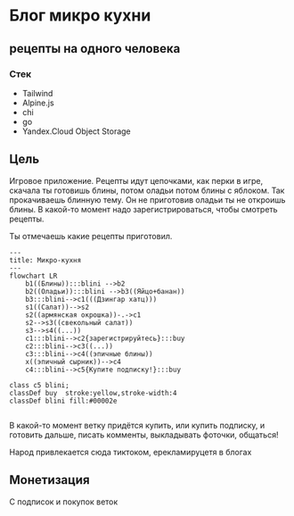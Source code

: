 # Блог микро кухни

рецепты на одного человека
----

### Стек

+ Tailwind
+ Alpine.js
+ chi
+ go
+ Yandex.Cloud Object Storage


## Цель

Игровое приложение. Рецепты идут цепочками, как перки в игре, скачала ты готовишь блины, потом оладьи потом блины с яблоком. Так прокачиваешь блинную тему. Он не приготовив оладьи ты не откроишь блины. В какой-то момент надо зарегистрироваться, чтобы смотреть рецепты. 

Ты отмечаешь какие рецепты приготовил. 

```mermaid
---
title: Микро-кухня
---
flowchart LR
    b1((Блины)):::blini -->b2
    b2((Оладьи)):::blini -->b3((Яйцо+банан))
    b3:::blini-->c1(((Дзингар хатц)))
    s1((Салат))-->s2
    s2((армянская окрошка))-.->c1
    s2-->s3((свекольный салат))
    s3-->s4((...))
    c1:::blini-->c2{зарегистрируйтесь}:::buy
    c2:::blini-->c3((...))
    c3:::blini-->c4((эпичные блины))
    x((эпичный сырник))-->c4
    c4:::blini-->c5{Купите подписку!}:::buy

class c5 blini;
classDef buy  stroke:yellow,stroke-width:4
classDef blini fill:#00002e


```

В какой-то момент ветку придётся купить, или купить подписку, и готовить дальше, писать комменты, выкладывать фоточки, общаться!

Народ привлекается сюда тиктоком, ерекламируцетя в блогах

## Монетизация

С подписок и покупок веток